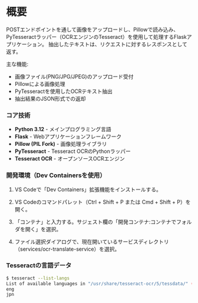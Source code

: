 # 概要
POSTエンドポイントを通して画像をアップロードし、Pillowで読み込み、PyTesseractラッパー（OCRエンジンのTesseract）を使用して処理するFlaskアプリケーション。
抽出したテキストは、リクエストに対するレスポンスとして返す。

主な機能:
- 画像ファイル(PNG/JPG/JPEG)のアップロード受付
- Pillowによる画像処理
- PyTesseractを使用したOCRテキスト抽出
- 抽出結果のJSON形式での返却

### コア技術
- **Python 3.12** - メインプログラミング言語
- **Flask** - Webアプリケーションフレームワーク
- **Pillow (PIL Fork)** - 画像処理ライブラリ
- **PyTesseract** - Tesseract OCRのPythonラッパー
- **Tesseract OCR** - オープンソースOCRエンジン


### 開発環境（Dev Containersを使用）
1. VS Codeで「Dev Containers」拡張機能をインストールする。

2. VS Codeのコマンドパレット（Ctrl + Shift + P または Cmd + Shift + P）を開く。

3. 「コンテナ」と入力する。サジェスト欄の「開発コンテナ:コンテナでフォルダを開く」を選択。

4. ファイル選択ダイアログで、現在開いているサービスディレクトリ（services/ocr-translate-service）を選択。

### Tesseractの言語データ
```bash
$ tesseract --list-langs
List of available languages in "/usr/share/tesseract-ocr/5/tessdata/" (3):
eng
jpn
```